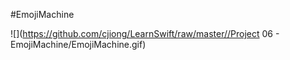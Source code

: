 #EmojiMachine

![](https://github.com/cjiong/LearnSwift/raw/master//Project 06 - EmojiMachine/EmojiMachine.gif)